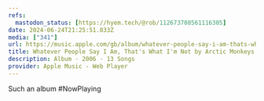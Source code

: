 ```yaml
---
refs:
  mastodon_status: [https://hyem.tech/@rob/112673708561116305]
date: 2024-06-24T21:25:51.833Z
media: ["341"]
url: https://music.apple.com/gb/album/whatever-people-say-i-am-thats-what-im-not/111153953
title: Whatever People Say I Am, That's What I'm Not by Arctic Monkeys on Apple Music
description: Album · 2006 · 13 Songs
provider: Apple Music - Web Player
---
```


Such an album #NowPlaying
